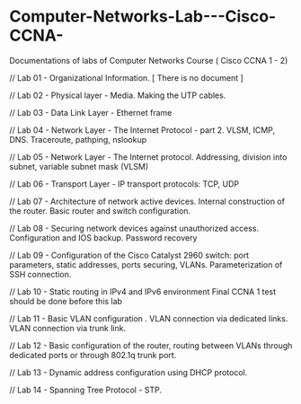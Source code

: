 # Computer-Networks-Lab---Cisco-CCNA-
Documentations of labs of Computer Networks Course ( Cisco CCNA 1 - 2)

// Lab 01 - Organizational Information. [ There is no document ]

// Lab 02 - Physical layer - Media. Making the UTP cables.

// Lab 03 - Data Link Layer -  Ethernet frame

// Lab 04 - Network Layer - The Internet Protocol - part 2. VLSM, ICMP, DNS. Traceroute, pathping, nslookup

// Lab 05 - Network Layer - The Internet protocol. Addressing, division into subnet, variable subnet mask (VLSM)

// Lab 06 - Transport Layer - IP transport protocols: TCP, UDP

// Lab 07 - Architecture of network active devices. Internal construction of the router. Basic router and switch configuration.

// Lab 08 - Securing network devices against unauthorized access. Configuration and IOS backup. Password recovery

// Lab 09 - Configuration of the Cisco Catalyst 2960 switch: port parameters, static addresses, ports securing, VLANs. Parameterization of SSH connection.

// Lab 10 - Static routing in IPv4 and IPv6 environment
Final CCNA 1 test should be done before this lab

// Lab 11 - Basic VLAN configuration . VLAN connection via dedicated links. VLAN connection via trunk link.

// Lab 12 - Basic configuration of the router, routing between VLANs through dedicated ports or through 802.1q trunk port.

// Lab 13 - Dynamic address configuration using DHCP protocol.

// Lab 14 - Spanning Tree Protocol - STP.


